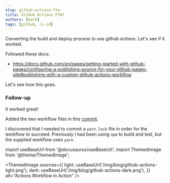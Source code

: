 ```yaml
---
slug: github-actions-ftw
title: GitHub Actions FTW?
authors: [mark]
tags: [github, ci-cd]
---
```


Converting the build and deploy process to use github actions.  Let's see if it worked.

Followed these docs:

* https://docs.github.com/en/pages/getting-started-with-github-pages/configuring-a-publishing-source-for-your-github-pages-site#publishing-with-a-custom-github-actions-workflow

<!-- truncate -->

Let's see how this goes.

### Follow-up

It worked great!

Added the two workflow files in this [commit](https://github.com/markfalk/markfalk.github.io/commit/533f7792c845de6224c9114ddfaf27e8e2967f70#diff-28802fbf11c83a2eee09623fb192785e7ca92a3f40602a517c011b947a1822d3).

I discovered that I needed to commit a `yarn.lock` file in order for the workflow to succeed. Previously I had been using `npm` to build and test, but the supplied workflow uses `yarn`.

import useBaseUrl from '@docusaurus/useBaseUrl';
import ThemedImage from '@theme/ThemedImage';

<ThemedImage
  sources={{
    light: useBaseUrl('/img/blog/github-actions-light.png'),
    dark: useBaseUrl('/img/blog/github-actions-dark.png'),
  }}
  alt="Actions Workflow in Action"
/>
